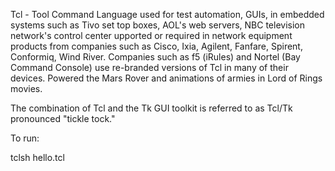 Tcl - Tool Command Language used for test automation, GUIs, in embedded systems such as
Tivo set top boxes, AOL's web servers, NBC television network's control center
upported or required in network equipment products from companies such as Cisco, Ixia, 
Agilent, Fanfare, Spirent, Conformiq, Wind River. Companies such as f5 (iRules) and Nortel 
(Bay Command Console) use re-branded versions of Tcl in many of their devices.
Powered the Mars Rover and animations of armies in Lord of Rings movies.

The combination of Tcl and the Tk GUI toolkit is referred to as Tcl/Tk 
pronounced "tickle tock." 


To run: 

tclsh hello.tcl

